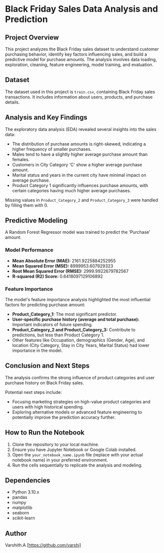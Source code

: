 # Black Friday Sales Data Analysis and Prediction

## Project Overview

This project analyzes the Black Friday sales dataset to understand customer purchasing behavior, identify key factors influencing sales, and build a predictive model for purchase amounts. The analysis involves data loading, exploration, cleaning, feature engineering, model training, and evaluation.

## Dataset

The dataset used in this project is `train.csv`, containing Black Friday sales transactions. It includes information about users, products, and purchase details.

## Analysis and Key Findings

The exploratory data analysis (EDA) revealed several insights into the sales data:

*   The distribution of purchase amounts is right-skewed, indicating a higher frequency of smaller purchases.
*   Males tend to have a slightly higher average purchase amount than females.
*   Customers in City Category 'C' show a higher average purchase amount.
*   Marital status and years in the current city have minimal impact on average purchase.
*   Product Category 1 significantly influences purchase amounts, with certain categories having much higher average purchases.

Missing values in `Product_Category_2` and `Product_Category_3` were handled by filling them with 0.

## Predictive Modeling

A Random Forest Regressor model was trained to predict the 'Purchase' amount.

### Model Performance

*   **Mean Absolute Error (MAE):** 2161.9225884252955
*   **Mean Squared Error (MSE):** 8999953.607929323
*   **Root Mean Squared Error (RMSE):** 2999.9922679782567
*   **R-squared (R2) Score:** 0.6418097129106892

### Feature Importance

The model's feature importance analysis highlighted the most influential factors for predicting purchase amount:

*   **Product\_Category\_1:** The most significant predictor.
*   **User-specific purchase history (average and total purchase):** Important indicators of future spending.
*   **Product\_Category\_2 and Product\_Category\_3:** Contribute to predictions, but less than Product Category 1.
*   Other features like Occupation, demographics (Gender, Age), and location (City Category, Stay in City Years, Marital Status) had lower importance in the model.

## Conclusion and Next Steps

The analysis confirms the strong influence of product categories and user purchase history on Black Friday sales.

Potential next steps include:

*   Focusing marketing strategies on high-value product categories and users with high historical spending.
*   Exploring alternative models or advanced feature engineering to potentially improve the prediction accuracy further.

## How to Run the Notebook

1.  Clone the repository to your local machine.
2.  Ensure you have Jupyter Notebook or Google Colab installed.
3.  Open the `your_notebook_name.ipynb` file (replace with your actual notebook name) in your preferred environment.
4.  Run the cells sequentially to replicate the analysis and modeling.

## Dependencies
*   Python 3.10.x
*   pandas
*   numpy
*   matplotlib
*   seaborn
*   scikit-learn

## Author

Varshith.A
[https://github.com/varshi]

